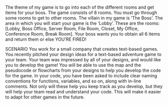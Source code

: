 The theme of my game is to go into each of the different rooms and get items for your boss. The game consists of 8 rooms. You must go through some rooms to get to other rooms. The villain in my game is ‘The Boss’. The area in which you will start your game is the ‘Lobby’. These are the rooms: [Lobby, Boss Office, Server Room, File Room, Closet, My Office, Conference Room, Break Room]. Your boss wants you to obtain all 6 items and return them or else YOU’RE FIRED! 

SCENARIO
You work for a small company that creates text-based games. You recently pitched your design ideas for a text-based adventure game to your team. Your team was impressed by all of your designs, and would like you to develop the game! You will be able to use the map and the pseudocode or flowcharts from your designs to help you develop the code for the game. In your code, you have been asked to include clear naming conventions for functions, variables, and so on, along with in-line comments. Not only will these help you keep track as you develop, but they will help your team read and understand your code. This will make it easier to adapt for other games in the future.

